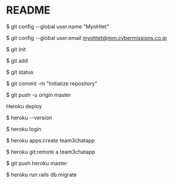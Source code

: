 # README


$ git config --global user.name "MyoHtet"

$ git config --global user.email myohtet@mm.cybermissions.co.jp

$ git init

$ git add 

$ git status

$ git commit -m "Initialize repository"

$ git push -u origin master



Heroku deploy

$ heroku --version

$ heroku login

$ heroku apps:create team3chatapp

$ heroku git:remote a team3chatapp

$ git push heroku master

$ heroku run rails db:migrate